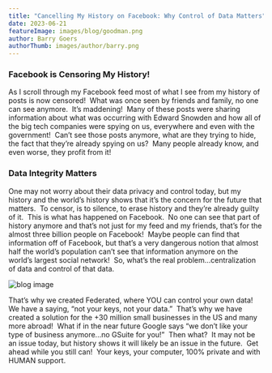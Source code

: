 ```yaml
---
title: "Cancelling My History on Facebook: Why Control of Data Matters"
date: 2023-06-21
featureImage: images/blog/goodman.png
author: Barry Goers
authorThumb: images/author/barry.png
---
```


### Facebook is Censoring My History!

As I scroll through my Facebook feed most of what I see from my history of posts is now censored!  What was once seen by friends and family, no one can see anymore.  It’s maddening!  Many of these posts were sharing information about what was occurring with Edward Snowden and how all of the big tech companies were spying on us, everywhere and even with the government!  Can’t see those posts anymore, what are they trying to hide, the fact that they’re already spying on us?  Many people already know, and even worse, they profit from it! 

### Data Integrity Matters

One may not worry about their data privacy and control today, but my history and the world’s history shows that it’s the concern for the future that matters.  To censor, is to silence, to erase history and they’re already guilty of it.  This is what has happened on Facebook.  No one can see that part of history anymore and that’s not just for my feed and my friends, that’s for the almost three billion people on Facebook!  Maybe people can find that information off of Facebook, but that’s a very dangerous notion that almost half the world’s population can’t see that information anymore on the world’s largest social network!  So, what’s the real problem…centralization of data and control of that data.

![blog image](/images/blog/goodman.png)

That’s why we created Federated, where YOU can control your own data!  We have a saying, “not your keys, not your data.”  That’s why we have created a solution for the +30 million small businesses in the US and many more abroad!  What if in the near future Google says “we don’t like your type of business anymore...no GSuite for you!”  Then what?  It may not be an issue today, but history shows it will likely be an issue in the future.  Get ahead while you still can!  Your keys, your computer, 100% private and with HUMAN support.